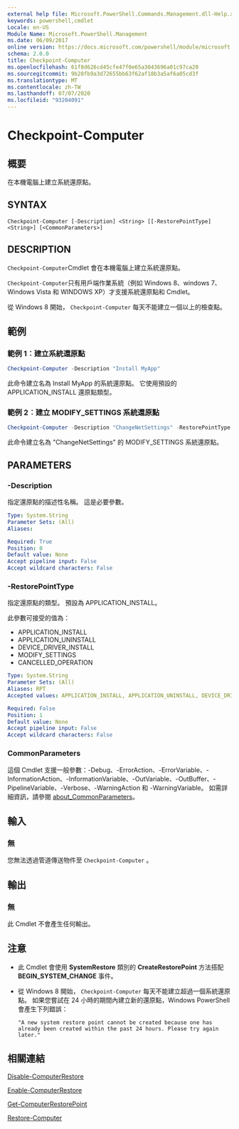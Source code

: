 ```yaml
---
external help file: Microsoft.PowerShell.Commands.Management.dll-Help.xml
keywords: powershell,cmdlet
Locale: en-US
Module Name: Microsoft.PowerShell.Management
ms.date: 06/09/2017
online version: https://docs.microsoft.com/powershell/module/microsoft.powershell.management/checkpoint-computer?view=powershell-5.1&WT.mc_id=ps-gethelp
schema: 2.0.0
title: Checkpoint-Computer
ms.openlocfilehash: 61f8d626cd45cfe47f0e65a3043696a01c97ca20
ms.sourcegitcommit: 9b28fb9a3d72655bb63f62af18b3a5af6a05cd3f
ms.translationtype: MT
ms.contentlocale: zh-TW
ms.lasthandoff: 07/07/2020
ms.locfileid: "93204091"
---
```

# Checkpoint-Computer

## 概要
在本機電腦上建立系統還原點。

## SYNTAX

```
Checkpoint-Computer [-Description] <String> [[-RestorePointType] <String>] [<CommonParameters>]
```

## DESCRIPTION

`Checkpoint-Computer`Cmdlet 會在本機電腦上建立系統還原點。

`Checkpoint-Computer`只有用戶端作業系統（例如 Windows 8、windows 7、Windows Vista 和 WINDOWS XP）才支援系統還原點和 Cmdlet。

從 Windows 8 開始， `Checkpoint-Computer` 每天不能建立一個以上的檢查點。

## 範例

### 範例 1︰建立系統還原點

```powershell
Checkpoint-Computer -Description "Install MyApp"
```

此命令建立名為 Install MyApp 的系統還原點。
它使用預設的 APPLICATION_INSTALL 還原點類型。

### 範例 2︰建立 MODIFY_SETTINGS 系統還原點

```powershell
Checkpoint-Computer -Description "ChangeNetSettings" -RestorePointType MODIFY_SETTINGS
```

此命令建立名為 "ChangeNetSettings" 的 MODIFY_SETTINGS 系統還原點。

## PARAMETERS

### -Description

指定還原點的描述性名稱。
這是必要參數。

```yaml
Type: System.String
Parameter Sets: (All)
Aliases:

Required: True
Position: 0
Default value: None
Accept pipeline input: False
Accept wildcard characters: False
```

### -RestorePointType

指定還原點的類型。
預設為 APPLICATION_INSTALL。

此參數可接受的值為：

- APPLICATION_INSTALL
- APPLICATION_UNINSTALL
- DEVICE_DRIVER_INSTALL
- MODIFY_SETTINGS
- CANCELLED_OPERATION

```yaml
Type: System.String
Parameter Sets: (All)
Aliases: RPT
Accepted values: APPLICATION_INSTALL, APPLICATION_UNINSTALL, DEVICE_DRIVER_INSTALL, MODIFY_SETTINGS, CANCELLED_OPERATION

Required: False
Position: 1
Default value: None
Accept pipeline input: False
Accept wildcard characters: False
```

### CommonParameters

這個 Cmdlet 支援一般參數：-Debug、-ErrorAction、-ErrorVariable、-InformationAction、-InformationVariable、-OutVariable、-OutBuffer、-PipelineVariable、-Verbose、-WarningAction 和 -WarningVariable。 如需詳細資訊，請參閱 [about_CommonParameters](../Microsoft.PowerShell.Core/About/about_CommonParameters.md)。

## 輸入

### 無

您無法透過管道傳送物件至 `Checkpoint-Computer` 。

## 輸出

### 無

此 Cmdlet 不會產生任何輸出。

## 注意

- 此 Cmdlet 會使用 **SystemRestore** 類別的 **CreateRestorePoint** 方法搭配 **BEGIN_SYSTEM_CHANGE** 事件。
- 從 Windows 8 開始， `Checkpoint-Computer` 每天不能建立超過一個系統還原點。 如果您嘗試在 24 小時的期間內建立新的還原點，Windows PowerShell 會產生下列錯誤：

  `"A new system restore point cannot be created because one has already been created within the past 24 hours.
  Please try again later."`

## 相關連結

[Disable-ComputerRestore](Disable-ComputerRestore.md)

[Enable-ComputerRestore](Enable-ComputerRestore.md)

[Get-ComputerRestorePoint](Get-ComputerRestorePoint.md)

[Restore-Computer](Restore-Computer.md)
